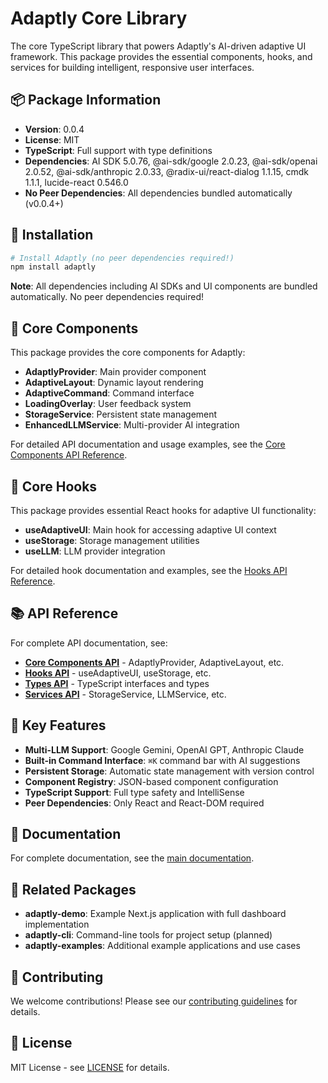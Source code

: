 # Adaptly Core Library

The core TypeScript library that powers Adaptly's AI-driven adaptive UI framework. This package provides the essential components, hooks, and services for building intelligent, responsive user interfaces.

## 📦 Package Information

- **Version**: 0.0.4
- **License**: MIT
- **TypeScript**: Full support with type definitions
- **Dependencies**: AI SDK 5.0.76, @ai-sdk/google 2.0.23, @ai-sdk/openai 2.0.52, @ai-sdk/anthropic 2.0.33, @radix-ui/react-dialog 1.1.15, cmdk 1.1.1, lucide-react 0.546.0
- **No Peer Dependencies**: All dependencies bundled automatically (v0.0.4+)

## 🚀 Installation

```bash
# Install Adaptly (no peer dependencies required!)
npm install adaptly
```

**Note**: All dependencies including AI SDKs and UI components are bundled automatically. No peer dependencies required!

## 🧩 Core Components

This package provides the core components for Adaptly:

- **AdaptlyProvider**: Main provider component
- **AdaptiveLayout**: Dynamic layout rendering
- **AdaptiveCommand**: Command interface
- **LoadingOverlay**: User feedback system
- **StorageService**: Persistent state management
- **EnhancedLLMService**: Multi-provider AI integration

For detailed API documentation and usage examples, see the [Core Components API Reference](../docs/api/core-components.md).

## 🔧 Core Hooks

This package provides essential React hooks for adaptive UI functionality:

- **useAdaptiveUI**: Main hook for accessing adaptive UI context
- **useStorage**: Storage management utilities
- **useLLM**: LLM provider integration

For detailed hook documentation and examples, see the [Hooks API Reference](../docs/api/hooks.md).

## 📚 API Reference

For complete API documentation, see:

- **[Core Components API](../docs/api/core-components.md)** - AdaptlyProvider, AdaptiveLayout, etc.
- **[Hooks API](../docs/api/hooks.md)** - useAdaptiveUI, useStorage, etc.
- **[Types API](../docs/api/types.md)** - TypeScript interfaces and types
- **[Services API](../docs/api/services.md)** - StorageService, LLMService, etc.

## 🎯 Key Features

- **Multi-LLM Support**: Google Gemini, OpenAI GPT, Anthropic Claude
- **Built-in Command Interface**: `⌘K` command bar with AI suggestions
- **Persistent Storage**: Automatic state management with version control
- **Component Registry**: JSON-based component configuration
- **TypeScript Support**: Full type safety and IntelliSense
- **Peer Dependencies**: Only React and React-DOM required

## 📖 Documentation

For complete documentation, see the [main documentation](../docs/README.md).

## 🔗 Related Packages

- **adaptly-demo**: Example Next.js application with full dashboard implementation
- **adaptly-cli**: Command-line tools for project setup (planned)
- **adaptly-examples**: Additional example applications and use cases

## 🤝 Contributing

We welcome contributions! Please see our [contributing guidelines](https://github.com/gauravfs-14/adaptly/blob/main/CONTRIBUTING.md) for details.

## 📄 License

MIT License - see [LICENSE](https://github.com/gauravfs-14/adaptly/blob/main/LICENSE) for details.
